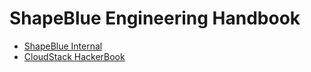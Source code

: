 # ShapeBlue Engineering Handbook

- [ShapeBlue Internal](shapeblue/README.md)
- [CloudStack HackerBook](cloudstack/README.md)

